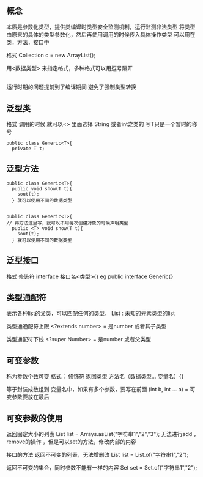 ## 概念
本质是参数化类型，提供类编译时类型安全监测机制，运行监测非法类型
将类型由原来的具体的类型参数化，然后再使用调用的时候传入具体操作类型
可以用在类，方法，接口中

格式
Collection<String> c = new ArrayList<String>();

用<数据类型> 来指定格式，多种格式可以用逗号隔开 
## 
运行时期的问题提前到了编译期间
避免了强制类型转换

## 泛型类
格式
调用的时候 就可以<> 里面选择 String 或者int之类的
写T只是一个暂时的称号

    public class Generic<T>{
      private T t;


## 泛型方法

    public class Generic<T>{
      public void show(T t){
        sout(t);
      } 就可以使用不同的数据类型
      
    
    public class Generic<T>{
    // 再方法这里写，就可以不用每次创建对象的时候声明类型
      public <T> void show(T t){
        sout(t);
      } 就可以使用不同的数据类型
      
## 泛型接口
格式
修饰符 interface 接口名<类型>{}
eg public interface Generic<T>{}

## 类型通配符
<?> 表示各种list的父类，可以匹配任何的类型， 
List<?> : 未知的元素类型的list
类型通通配符上限 <?extends number> = 是number 或者其子类型

类型通配符下线 <?super Number> = 是number 或者父类型
 
 ## 可变参数
 称为参数个数可变
 格式： 修饰符 返回类型   方法名（数据类型... 变量名）{}
 
 等于封装成数组到 变量名中，如果有多个参数，要写在前面
 (int b, int ... a) = 可变参数要放在最后
 
 ## 可变参数的使用
 返回固定大小的列表
 List<String> list = Arrays.asList("字符串1","2","3");
 无法进行add ， remove的操作 ，但是可以set的方法，修改内部的内容
 
 接口的方法
 返回不可变的列表，无法增删改
  List<String> list = List.of("字符串1","2");
  
  返回不可变的集合，同时参数不能有一样的内容
    Set<String> set = Set.of("字符串1","2");
    
